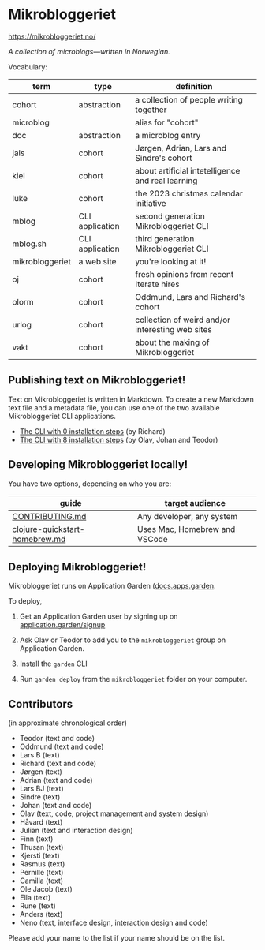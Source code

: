 # Mikrobloggeriet

https://mikrobloggeriet.no/

_A collection of microblogs—written in Norwegian._

Vocabulary:

| term            | type            | definition                                        |
|-----------------|-----------------|---------------------------------------------------|
| cohort          | abstraction     | a collection of people writing together           |
| microblog       |                 | alias for "cohort"                                |
| doc             | abstraction     | a microblog entry                                 |
| jals            | cohort          | Jørgen, Adrian, Lars and Sindre's cohort          |
| kiel            | cohort          | about artificial intetelligence and real learning |
| luke            | cohort          | the 2023 christmas calendar initiative            |
| mblog           | CLI application | second generation Mikrobloggeriet CLI             |
| mblog.sh        | CLI application | third generation Mikrobloggeriet CLI              |
| mikrobloggeriet | a web site      | you're looking at it!                             |
| oj              | cohort          | fresh opinions from recent Iterate hires          |
| olorm           | cohort          | Oddmund, Lars and Richard's cohort                |
| urlog           | cohort          | collection of weird and/or interesting web sites  |
| vakt            | cohort          | about the making of  Mikrobloggeriet              |

## Publishing text on Mikrobloggeriet!

Text on Mikrobloggeriet is written in Markdown.
To create a new Markdown text file and a metadata file, you can use one of the two available Mikrobloggeriet CLI applications.

- [The CLI with 0 installation steps] (by Richard)
- [The CLI with 8 installation steps] (by Olav, Johan and Teodor)

[The CLI with 0 installation steps]: cli-quickstart-mblog-sh.md
[The CLI with 8 installation steps]: cli-quickstart-mblog.md

## Developing Mikrobloggeriet locally!

You have two options, depending on who you are:

| guide                            | target audience               |
|----------------------------------|-------------------------------|
| [CONTRIBUTING.md]                | Any developer, any system     |
| [clojure-quickstart-homebrew.md] | Uses Mac, Homebrew and VSCode |

[clojure-quickstart-homebrew.md]: clojure-quickstart-homebrew.md
[CONTRIBUTING.md]: CONTRIBUTING.md

## Deploying Mikrobloggeriet!

Mikrobloggeriet runs on Application Garden ([docs.apps.garden](https://docs.apps.garden/).

To deploy,

1. Get an Application Garden user by signing up on [application.garden/signup](https://application.garden/signup)

2. Ask Olav or Teodor to add you to the `mikrobloggeriet` group on Application Garden.

3. Install the `garden` CLI

4. Run `garden deploy` from the `mikrobloggeriet` folder on your computer.

## Contributors

(in approximate chronological order)

- Teodor (text and code)
- Oddmund (text and code)
- Lars B (text)
- Richard (text and code)
- Jørgen (text)
- Adrian (text and code)
- Lars BJ (text)
- Sindre (text)
- Johan (text and code)
- Olav (text, code, project management and system design)
- Håvard (text)
- Julian (text and interaction design)
- Finn (text)
- Thusan (text)
- Kjersti (text)
- Rasmus (text)
- Pernille (text)
- Camilla (text)
- Ole Jacob (text)
- Ella (text)
- Rune (text)
- Anders (text)
- Neno (text, interface design, interaction design and code)

Please add your name to the list if your name should be on the list.
